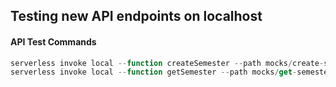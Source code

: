 ## Testing new API endpoints on localhost

#### API Test Commands
```javascript
serverless invoke local --function createSemester --path mocks/create-semester.json
serverless invoke local --function getSemester --path mocks/get-semester.json
```